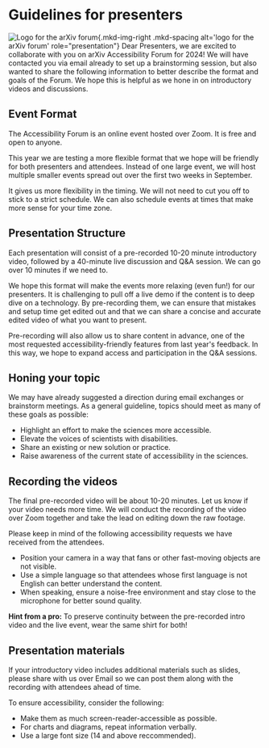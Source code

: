 # Guidelines for presenters

![Logo for the arXiv forum](../../assets/arxiv-forum-logo-full-2024.svg){.mkd-img-right .mkd-spacing alt='logo for the arXiv forum' role="presentation"}
Dear Presenters, we are excited to collaborate with you on arXiv Accessibility Forum for 2024! We will have contacted you via email already to set up a brainstorming session, but also wanted to share the following information to better describe the format and goals of the Forum. We hope this is helpful as we hone in on introductory videos and discussions.

## Event Format
The Accessibility Forum is an online event hosted over Zoom. It is free and open to anyone.

This year we are testing a more flexible format that we hope will be friendly for both presenters and attendees. Instead of one large event, we will host multiple smaller events spread out over the first two weeks in September. 

It gives us more flexibility in the timing. We will not need to cut you off to stick to a strict schedule. We can also schedule events at times that make more sense for your time zone.

## Presentation Structure
Each presentation will consist of a pre-recorded 10-20 minute introductory video, followed by a 40-minute live discussion and Q&A session. We can go over 10 minutes if we need to. 

We hope this format will make the events more relaxing (even fun!) for our presenters. It is challenging to pull off a live demo if the content is to deep dive on a technology. By pre-recording them, we can ensure that mistakes and setup time get edited out and that we can share a concise and accurate edited video of what you want to present.

Pre-recording will also allow us to share content in advance, one of the most requested accessibility-friendly features from last year's feedback. In this way, we hope to expand access and participation in the Q&A sessions.

## Honing your topic
We may have already suggested a direction during email exchanges or brainstorm meetings. As a general guideline, topics should meet as many of these goals as possible:

- Highlight an effort to make the sciences more accessible.
- Elevate the voices of scientists with disabilities.
- Share an existing or new solution or practice.
- Raise awareness of the current state of accessibility in the sciences.

## Recording the videos
The final pre-recorded video will be about 10-20 minutes. Let us know if your video needs more time. We will conduct the recording of the video over Zoom together and take the lead on editing down the raw footage.

Please keep in mind of the following accessibility requests we have received from the attendees. 

- Position your camera in a way that fans or other fast-moving objects are not visible. 
- Use a simple language so that attendees whose first language is not English can better understand the content.
- When speaking, ensure a noise-free environment and stay close to the microphone for better sound quality. 

**Hint from a pro:** To preserve continuity between the pre-recorded intro video and the live event, wear the same shirt for both!

## Presentation materials
If your introductory video includes additional materials such as slides, please share with us over Email so we can post them along with the recording with attendees ahead of time. 

To ensure accessibility, consider the following:

- Make them as much screen-reader-accessible as possible.
- For charts and diagrams, repeat information verbally.
- Use a large font size (14 and above reccommended).


